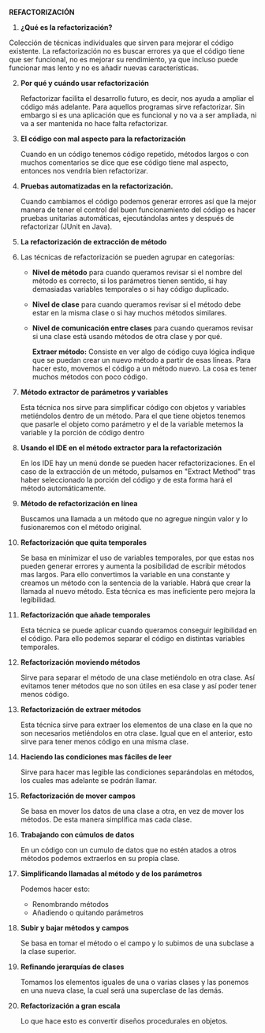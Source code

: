 **REFACTORIZACIÓN**

1. **¿Qué es la refactorización?**
    
  Colección de técnicas individuales que sirven para mejorar el código existente.
La refactorización no es buscar errores ya que el código tiene que ser funcional, no es mejorar su rendimiento, ya que incluso puede funcionar mas lento y no es añadir nuevas características.
    
2. **Por qué y cuándo usar refactorización**

     Refactorizar facilita el desarrollo futuro, es decir, nos ayuda a ampliar el código más adelante.
     Para aquellos programas sirve refactorizar. Sin embargo si es una aplicación que es funcional y no va a ser ampliada, ni va a ser mantenida no hace falta refactorizar.

3. **El código con mal aspecto para la refactorización**

     Cuando en un código tenemos código repetido, métodos largos o con muchos comentarios se dice que ese código tiene mal aspecto, entonces nos vendría bien refactorizar.

4. **Pruebas automatizadas en la refactorización.**

     Cuando cambiamos el código podemos generar errores así que la mejor manera de tener el control del buen funcionamiento del código es hacer pruebas unitarias automáticas, ejecutándolas antes y después de refactorizar (JUnit en Java).

5. **La refactorización de extracción de método**

6. Las técnicas de refactorización se pueden agrupar en categorías:

   - **Nivel de método**
       para cuando queramos revisar si el nombre del método es correcto, si los
       parámetros tienen sentido, si hay demasiadas variables temporales o si hay
       código duplicado.

   - **Nivel de clase**
       para cuando queramos revisar si el método debe estar en la misma clase o si hay
       muchos métodos similares.

   - **Nivel de comunicación entre clases**
       para cuando queramos revisar si una clase está usando métodos de otra clase y
       por qué.

       

       **Extraer método:** Consiste en ver algo de código cuya lógica indique que se puedan crear un nuevo
       método a partir de esas líneas. Para hacer esto, movemos el código a un método
       nuevo. La cosa es tener muchos métodos con poco código.

7. **Método extractor de parámetros y variables**

     Esta técnica nos sirve para simplificar código con objetos y variables metiéndolos dentro de un método. Para el que tiene objetos tenemos que pasarle el objeto como parámetro y el de la variable metemos la variable y la porción de código dentro

8. **Usando el IDE en el método extractor para la refactorización**

     En los IDE hay un menú donde se pueden hacer refactorizaciones. En el caso de la extracción de un método, pulsamos en "Extract Method" tras haber seleccionado la porción del código y de esta forma hará el método automáticamente.

9. **Método de refactorización en línea**

     Buscamos una llamada a un método que no agregue ningún valor y lo fusionaremos con el método original.

10. **Refactorización que quita temporales**

     Se basa en minimizar el uso de variables temporales, por que estas nos pueden generar errores y aumenta la posibilidad de escribir métodos mas largos. Para ello convertimos la variable en una constante y creamos un método con la sentencia de la variable. Habrá que crear la llamada al nuevo método.
     Esta técnica es mas ineficiente pero mejora la legibilidad.

11. **Refactorización que añade temporales**

      Esta técnica se puede aplicar cuando queramos conseguir legibilidad en el código. Para ello podemos separar el código en distintas variables temporales.

12. **Refactorización moviendo métodos**

      Sirve para separar el método de una clase metiéndolo en otra clase. Así evitamos tener métodos que no son útiles en esa clase y así poder tener menos código.

13. **Refactorización de extraer métodos**

      Esta técnica sirve para extraer los elementos de una clase en la que no son necesarios metiéndolos en otra clase. Igual que en el anterior, esto sirve para tener menos código en una misma clase.

14. **Haciendo las condiciones mas fáciles de leer**

      Sirve para hacer mas legible las condiciones separándolas en métodos, los cuales mas adelante se podrán llamar.

15. **Refactorización de mover campos**

      Se basa en mover los datos de una clase a otra, en vez de mover los métodos. De esta manera simplifica mas cada clase.

16. **Trabajando con cúmulos de datos**

      En un código con un cumulo de datos que no estén atados a otros métodos podemos extraerlos en su propia clase.

17. **Simplificando llamadas al método y de los parámetros**

      Podemos hacer esto:

      - Renombrando métodos
      - Añadiendo o quitando parámetros

18. **Subir y bajar métodos y campos**

      Se basa en tomar el método o el campo y lo subimos de una subclase a la clase superior.

19. **Refinando jerarquías de clases**

      Tomamos los elementos iguales de una o varias clases y las ponemos en una nueva clase, la cual será una superclase de las demás.

20. **Refactorización a gran escala**

      Lo que hace esto es convertir diseños procedurales en objetos. 


